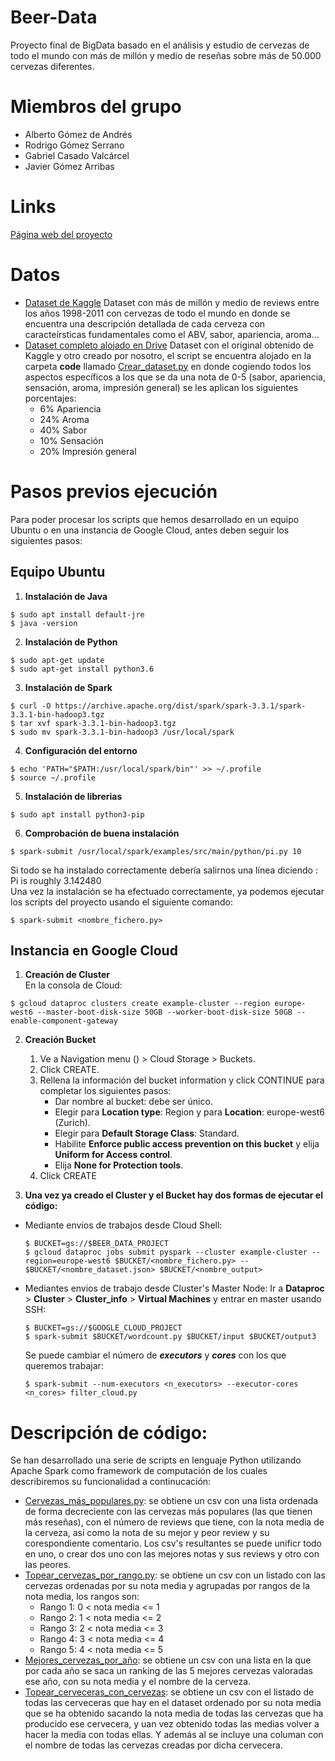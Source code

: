 # Beer-Data
Proyecto final de BigData basado en el análisis y estudio de cervezas de todo el mundo con más de millón y medio de reseñas sobre más de 50.000 cervezas diferentes.

# Miembros del grupo
   * Alberto Gómez de Andrés
   * Rodrigo Gómez Serrano
   * Gabriel Casado Valcárcel
   * Javier Gómez Arribas 

# Links
[Página web del proyecto](https://rogose.github.io/Beer-Data/)

# Datos
* [Dataset de Kaggle](https://www.kaggle.com/datasets/volodymyrpivoshenko/multi-aspect-beer-reviews)
Dataset con más de millón y medio de reviews entre los años 1998-2011 con cervezas de todo el mundo en donde se encuentra una descripción detallada de cada cerveza con caracteírsticas fundamentales como el ABV, sabor, apariencia, aroma...
* [Dataset completo alojado en Drive](https://drive.google.com/file/d/1vjSE_9jBK57TYwqUhIQ2zHbTSk7UfHPo/view)
Dataset con el original obtenido de Kaggle y otro creado por nosotro, el script se encuentra alojado en la carpeta **code** llamado [Crear_dataset.py](https://github.com/ROGOSE/Beer-Data/blob/main/code/Crear_dataset.py) en donde cogiendo todos los aspectos específicos a los que se da una nota de 0-5 (sabor, apariencia, sensación, aroma, impresión general) se les aplican los siguientes porcentajes:
    * 6% Apariencia
    * 24% Aroma
    * 40% Sabor
    * 10% Sensación
    * 20% Impresión general

# Pasos previos ejecución
Para poder procesar los scripts que hemos desarrollado en un equipo Ubuntu o en una instancia de Google Cloud, antes deben seguir los siguientes pasos:
## Equipo Ubuntu
1. **Instalación de Java**<br />
 ```
 $ sudo apt install default-jre
 $ java -version
 ```
2. **Instalación de Python**
```
$ sudo apt-get update
$ sudo apt-get install python3.6
```
3. **Instalación de Spark**
```
$ curl -O https://archive.apache.org/dist/spark/spark-3.3.1/spark-3.3.1-bin-hadoop3.tgz
$ tar xvf spark-3.3.1-bin-hadoop3.tgz
$ sudo mv spark-3.3.1-bin-hadoop3 /usr/local/spark
```
4. **Configuración del entorno** <br />
```
$ echo 'PATH="$PATH:/usr/local/spark/bin"' >> ~/.profile
$ source ~/.profile
```
5. **Instalación de librerias**
```
$ sudo apt install python3-pip
```
6. **Comprobación de buena instalación**
```
$ spark-submit /usr/local/spark/examples/src/main/python/pi.py 10
```
Si todo se ha instalado correctamente debería salirnos una línea diciendo : Pi is roughly 3.142480  <br />
Una vez la instalación se ha efectuado correctamente, ya podemos ejecutar los scripts del proyecto usando el siguiente comando:
```
$ spark-submit <nombre_fichero.py>
```

## Instancia en Google Cloud
1. **Creación de Cluster**  <br />
En la consola de Cloud:
```
$ gcloud dataproc clusters create example-cluster --region europe-west6 --master-boot-disk-size 50GB --worker-boot-disk-size 50GB --enable-component-gateway
```
2. **Creación Bucket** <br />
   1. Ve a Navigation menu () > Cloud Storage > Buckets.
   2. Click CREATE.
   3. Rellena la información del bucket information y click CONTINUE para completar los siguientes pasos:
         * Dar nombre al bucket: debe ser único.
         * Elegir para <strong>Location type</strong>: Region y para <strong>Location</strong>: europe-west6 (Zurich).
         * Elegir para <strong>Default Storage Class</strong>: Standard.
         * Habilite <strong>Enforce public access prevention on this bucket</strong> y elija <strong>Uniform for Access control</strong>.
         * Elija <strong>None for Protection tools</strong>.
   4. Click CREATE

3. **Una vez ya creado el Cluster y el Bucket hay dos formas de ejecutar el código:**
* Mediante envios de trabajos desde Cloud Shell:
  ```
  $ BUCKET=gs://$BEER_DATA_PROJECT
  $ gcloud dataproc jobs submit pyspark --cluster example-cluster --region=europe-west6 $BUCKET/<nombre_fichero.py> -- $BUCKET/<nombre_dataset.json> $BUCKET/<nombre_output>
  ```
* Mediantes envios de trabajo desde Cluster's Master Node:
  Ir a <strong>Dataproc</strong> > <strong>Cluster</strong> > <strong>Cluster_info</strong> > <strong>Virtual Machines</strong> y entrar en master usando SSH:
  ```
  $ BUCKET=gs://$GOOGLE_CLOUD_PROJECT
  $ spark-submit $BUCKET/wordcount.py $BUCKET/input $BUCKET/output3
  ```
  Se puede cambiar el número de <strong><em>executors</em></strong> y <strong><em>cores</em></strong> con los que queremos trabajar:
  ```
  $ spark-submit --num-executors <n_executors> --executor-cores <n_cores> filter_cloud.py
  ```

# Descripción de código:
Se han desarrollado una serie de scripts en lenguaje Python utilizando Apache Spark como framework de computación de los cuales describiremos su funcionalidad a continucación:
  * [Cervezas_más_populares.py](https://github.com/ROGOSE/Beer-Data/blob/main/code/Cervezas_m%C3%A1s_populares.py): se obtiene un csv con una lista ordenada de forma decreciente con las cervezas más populares (las que tienen más reseñas), con el número de reviews que tiene, con la nota media de la cerveza, así como la nota de su mejor y peor review y su corespondiente comentario. Los csv's resultantes se puede unificr todo en uno, o crear dos uno con las mejores notas y sus reviews y otro con las peores.
  * [Topear_cervezas_por_rango.py](https://github.com/ROGOSE/Beer-Data/blob/main/code/Topear_cervezas_por_rangos.py): se obtiene un csv con un listado con las cervezas ordenadas por su nota media y agrupadas por rangos de la nota media, los rangos son:
      * Rango 1: 0 < nota media <= 1
      * Rango 2: 1 < nota media <= 2
      * Rango 3: 2 < nota media <= 3
      * Rango 4: 3 < nota media <= 4
      * Rango 5: 4 < nota media <= 5
  * [Mejores_cervezas_por_año](https://github.com/ROGOSE/Beer-Data/blob/main/code/Mejores_cervezas_por_a%C3%B1o.py): se obtiene un csv con una lista en la que por cada año se saca un ranking de las 5 mejores cervezas valoradas ese año, con su nota media y el nombre de la cerveza.
  * [Topear_cerveceras_con_cervezas](https://github.com/ROGOSE/Beer-Data/blob/main/code/Topear_cerveceras_con_cervezas.py): se obtiene un csv con el listado de todas las cerveceras que hay en el dataset ordenado por su nota media que se ha obtenido sacando la nota media de todas las cervezas que ha producido ese cervecera, y uan vez obtenido todas las medias volver a hacer la media con todas ellas. Y además al se incluye una columan con el nombre de todas las cervezas creadas por dicha cervecera. 
  
  
